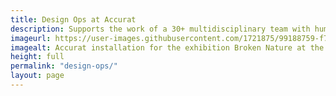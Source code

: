 ```yaml
---
title: Design Ops at Accurat
description: Supports the work of a 30+ multidisciplinary team with human-centered thinking processes. Turns repetitive tasks and organizational dysfunctions into opportunities and learnings. Guides project units with novel design approaches that result in cross-team contaminations.
imageurl: https://user-images.githubusercontent.com/1721875/99188759-f7564500-275d-11eb-9b43-edd5e31ffd15.jpg
imagealt: Accurat installation for the exhibition Broken Nature at the Triennale Design Museum
height: full
permalink: "design-ops/"
layout: page
---
```

